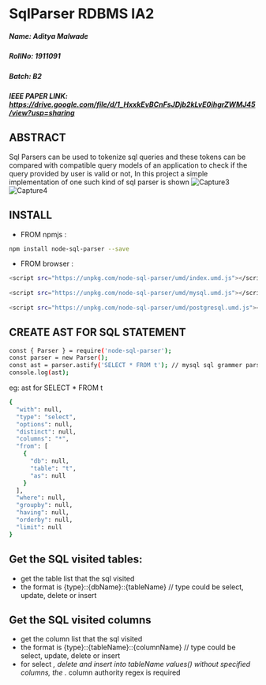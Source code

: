 # SqlParser RDBMS IA2 #
#####  Name: Aditya Malwade #####
##### RollNo: 1911091 #####
##### Batch: B2 #####
##### IEEE PAPER LINK: https://drive.google.com/file/d/1_HxxkEvBCnFsJDjb2kLvE0ihgrZWMJ45/view?usp=sharing #####
## ABSTRACT ##
Sql Parsers can be used to tokenize sql queries and these tokens can be compared with compatible query models of an application to check if the query provided by user is valid or not, In this project a simple implementation of one such kind of sql parser is shown
![Capture3](https://user-images.githubusercontent.com/69159108/115992915-bc4e1c80-a5ed-11eb-9eaf-9737c9b58f47.PNG)
![Capture4](https://user-images.githubusercontent.com/69159108/115992878-93c62280-a5ed-11eb-8b5a-3327b9687b99.PNG)
## INSTALL ##
* FROM npmjs : 
``` bash 
npm install node-sql-parser --save 
```
* FROM browser :
``` bash
<script src="https://unpkg.com/node-sql-parser/umd/index.umd.js"></script>
 
<script src="https://unpkg.com/node-sql-parser/umd/mysql.umd.js"></script>
 
<script src="https://unpkg.com/node-sql-parser/umd/postgresql.umd.js"></script> 
```
## CREATE AST FOR SQL STATEMENT ##
``` bash
const { Parser } = require('node-sql-parser');
const parser = new Parser();
const ast = parser.astify('SELECT * FROM t'); // mysql sql grammer parsed by default
console.log(ast);
```
eg: ast for SELECT * FROM t
``` bash
{
  "with": null,
  "type": "select",
  "options": null,
  "distinct": null,
  "columns": "*",
  "from": [
    {
      "db": null,
      "table": "t",
      "as": null
    }
  ],
  "where": null,
  "groupby": null,
  "having": null,
  "orderby": null,
  "limit": null
}
```
## Get the SQL visited tables: ## 
* get the table list that the sql visited
* the format is {type}::{dbName}::{tableName} // type could be select, update, delete or insert

## Get the SQL visited columns ##
* get the column list that the sql visited
* the format is {type}::{tableName}::{columnName} // type could be select, update, delete or insert
* for select *, delete and insert into tableName values() without specified columns, the .* column authority regex is required
